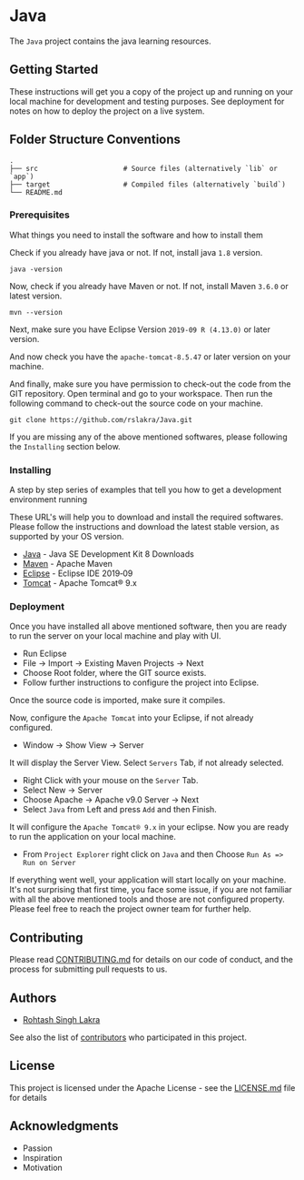 # Java

The ```Java``` project contains the java learning resources.

## Getting Started

These instructions will get you a copy of the project up and running on your 
local machine for development and testing purposes. See deployment for notes on 
how to deploy the project on a live system.


## Folder Structure Conventions
    .
    ├── src                     # Source files (alternatively `lib` or `app`)
    ├── target                  # Compiled files (alternatively `build`)
    └── README.md


### Prerequisites

What things you need to install the software and how to install them

Check if you already have java or not. If not, install java ``1.8`` version.

```
java -version
```

Now, check if you already have Maven or not. If not, install Maven ``3.6.0`` or 
latest version.

```
mvn --version
```

Next, make sure you have Eclipse Version ``2019-09 R (4.13.0)`` or later version.

And now check you have the ``apache-tomcat-8.5.47`` or later version on your 
machine.


And finally, make sure you have permission to check-out the code from the GIT 
repository. Open terminal and go to your workspace. Then run the following 
command to check-out the source code on your machine.

```
git clone https://github.com/rslakra/Java.git
```


If you are missing any of the above mentioned softwares, please following the 
``Installing`` section below.


### Installing

A step by step series of examples that tell you how to get a development 
environment running

These URL's will help you to download and install the required softwares.
Please follow the instructions and download the latest stable version, as 
supported by your OS version.

* [Java](https://www.oracle.com/technetwork/java/javase/downloads/jdk8-downloads-2133151.html) - Java SE Development Kit 8 Downloads
* [Maven](https://maven.apache.org/download.cgi) - Apache Maven
* [Eclipse](https://www.eclipse.org/downloads/) - Eclipse IDE 2019‑09
* [Tomcat](https://tomcat.apache.org/download-90.cgi) - Apache Tomcat® 9.x


### Deployment

Once you have installed all above mentioned software, then you are ready 
to run the server on your local machine and play with UI.

* Run Eclipse
* File -> Import -> Existing Maven Projects -> Next
* Choose Root folder, where the GIT source exists.
* Follow further instructions to configure the project into Eclipse.

Once the source code is imported, make sure it compiles.

Now, configure the ``Apache Tomcat`` into your Eclipse, if not already configured.

* Window -> Show View -> Server

It will display the Server View. Select ``Servers`` Tab, if not already selected.

* Right Click with your mouse on the ``Server`` Tab.
* Select New -> Server
* Choose Apache -> Apache v9.0 Server -> Next
* Select ``Java`` from Left and press ``Add`` and then Finish.

It will configure the ``Apache Tomcat® 9.x`` in your eclipse.
Now you are ready to run the application on your local machine.

* From ``Project Explorer`` right click on ``Java`` and then Choose ``Run As => Run on Server``


If everything went well, your application will start locally on your machine.
It's not surprising that first time, you face some issue, if you are not familiar 
with all the above mentioned tools and those are not configured property.
Please feel free to reach the project owner team for further help.


## Contributing

Please read [CONTRIBUTING.md](https://github.com/rslakra/Java/blob/master/CONTRIBUTING.md) for details on our code of 
conduct, and the process for submitting pull requests to us.


## Authors

* [Rohtash Singh Lakra](https://github.com/rslakra)

See also the list of [contributors](https://github.com/rslakra/Java/contributors) who participated in this project.

## License

This project is licensed under the Apache License - see the [LICENSE.md](https://github.com/rslakra/Java/LICENSE.md) file for details

## Acknowledgments

* Passion
* Inspiration
* Motivation
